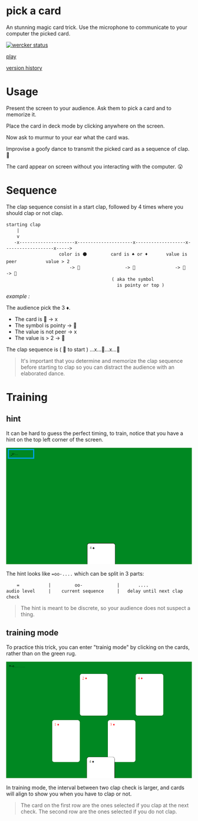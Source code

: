 pick a card
====

An stunning magic card trick. Use the microphone to communicate to your computer the picked card.

[![wercker status](https://app.wercker.com/status/f21ee725f958495748dc0f2b34140572/s/master "wercker status")](https://app.wercker.com/project/byKey/f21ee725f958495748dc0f2b34140572)

[play](https://platane.github.io/js1k-2017/8185a4e7587a52c6f5a8c52860db6e5df972ef86/index.html)

[version history](https://platane.github.io/js1k-2017/)

# Usage

Present the screen to your audience.
Ask them to pick a card and to memorize it.

Place the card in deck mode by clicking anywhere on the screen.

Now ask to murmur to your ear what the card was.

Improvise a goofy dance to transmit the picked card as a sequence of clap. 👏

The card appear on screen without you interacting with the computer. 😮


# Sequence

The clap sequence consist in a start clap, followed by 4 times where you should clap or not clap.

```
starting clap 
    |
    v
   -x---------------------x---------------------x-------------------x-------------------x----->
                    color is ⚫         card is ♠️️️️ or ♦️️       value is peer           value > 2
                        -> 👏                 -> 👏               -> 👏               -> 👏
                                        ( aka the symbol
                                          is pointy or top )

```

_example :_

The audience pick the 3 ♦️.


* The card is 🔴         ->  x
* The symbol is pointy   ->  👏
* The value is not peer  ->   x
* The value is > 2       ->  👏

The clap sequence is ( 👏 to start )   ...x...👏...x...👏


> It's important that you determine and memorize the clap sequence before starting to clap so you can distract the audience with an elaborated dance.



# Training

## hint

It can be hard to guess the perfect timing, to train, notice that you have a hint on the top left corner of the screen.

![hint](./screenshot/hint.png)

The hint looks like `=oo-....` which can be split in 3 parts:
```
    =           |         oo-             |       ....
audio level     |    current sequence     |   delay until next clap check
```

> The hint is meant to be discrete, so your audience does not suspect a thing.

## training mode


To practice this trick, you can enter "trainig mode" by clicking on the cards, rather than on the green rug.

![hint](./screenshot/training.png)

In training mode, the interval between two clap check is larger, and cards will align to show you when you have to clap or not.

> The card on the first row are the ones selected if you clap at the next check. The second row are the ones selected if you do not clap.

